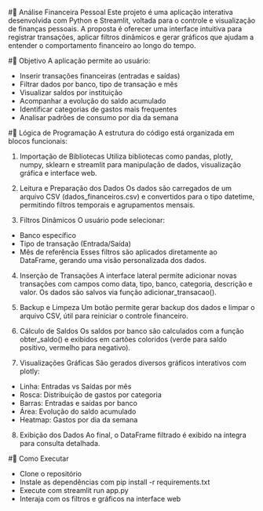 #💸 Análise Financeira Pessoal
Este projeto é uma aplicação interativa desenvolvida com Python e Streamlit, voltada para o controle e visualização de finanças pessoais. A proposta é oferecer uma interface intuitiva para registrar transações, aplicar filtros dinâmicos e gerar gráficos que ajudam a entender o comportamento financeiro ao longo do tempo.

#🎯 Objetivo
A aplicação permite ao usuário:
- Inserir transações financeiras (entradas e saídas)
- Filtrar dados por banco, tipo de transação e mês
- Visualizar saldos por instituição
- Acompanhar a evolução do saldo acumulado
- Identificar categorias de gastos mais frequentes
- Analisar padrões de consumo por dia da semana
  
#🧠 Lógica de Programação
A estrutura do código está organizada em blocos funcionais:

1. Importação de Bibliotecas
Utiliza bibliotecas como pandas, plotly, numpy, sklearn e streamlit para manipulação de dados, visualização gráfica e interface web.

2. Leitura e Preparação dos Dados
Os dados são carregados de um arquivo CSV (dados_financeiros.csv) e convertidos para o tipo datetime, permitindo filtros temporais e agrupamentos mensais.

3. Filtros Dinâmicos
O usuário pode selecionar:
- Banco específico
- Tipo de transação (Entrada/Saída)
- Mês de referência
Esses filtros são aplicados diretamente ao DataFrame, gerando uma visão personalizada dos dados.

4. Inserção de Transações
A interface lateral permite adicionar novas transações com campos como data, tipo, banco, categoria, descrição e valor. Os dados são salvos via função adicionar_transacao().

5. Backup e Limpeza
Um botão permite gerar backup dos dados e limpar o arquivo CSV, útil para reiniciar o controle financeiro.

6. Cálculo de Saldos
Os saldos por banco são calculados com a função obter_saldo() e exibidos em cartões coloridos (verde para saldo positivo, vermelho para negativo).

7. Visualizações Gráficas
São gerados diversos gráficos interativos com plotly:
- Linha: Entradas vs Saídas por mês
- Rosca: Distribuição de gastos por categoria
- Barras: Entradas e saídas por banco
- Área: Evolução do saldo acumulado
- Heatmap: Gastos por dia da semana

8. Exibição dos Dados
Ao final, o DataFrame filtrado é exibido na íntegra para consulta detalhada.

#🚀 Como Executar
- Clone o repositório
- Instale as dependências com pip install -r requirements.txt
- Execute com streamlit run app.py
- Interaja com os filtros e gráficos na interface web
